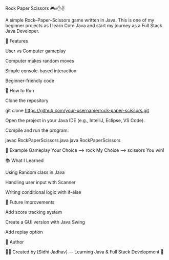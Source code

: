 Rock Paper Scissors 🎮✊✋✌️

A simple Rock–Paper–Scissors game written in Java.
This is one of my beginner projects as I learn Core Java and start my journey as a Full Stack Java Developer.

📌 Features

User vs Computer gameplay

Computer makes random moves

Simple console-based interaction

Beginner-friendly code

🚀 How to Run

Clone the repository

git clone https://github.com/your-username/rock-paper-scissors.git


Open the project in your Java IDE (e.g., IntelliJ, Eclipse, VS Code).

Compile and run the program:

javac RockPaperScissors.java
java RockPaperScissors

📝 Example Gameplay
Your Choice --> rock
My Choice --> scissors
You win!

📚 What I Learned

Using Random class in Java

Handling user input with Scanner

Writing conditional logic with if-else

🔮 Future Improvements

Add score tracking system

Create a GUI version with Java Swing

Add replay option

📌 Author

👩‍💻 Created by [Sidhi Jadhav] — Learning Java & Full Stack Development 🚀
